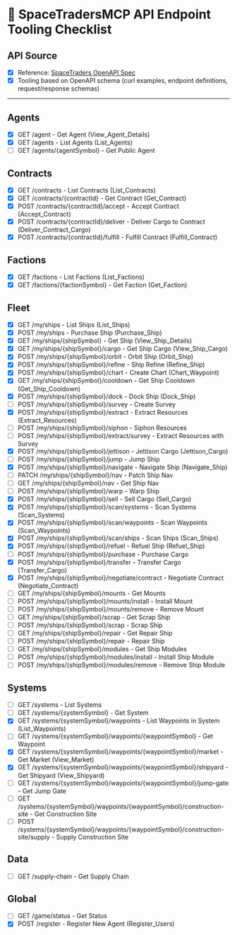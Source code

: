 # 🚀 SpaceTradersMCP API Endpoint Tooling Checklist

## API Source
- [x] Reference: [SpaceTraders OpenAPI Spec](https://spacetraders.io/openapi)
- [x] Tooling based on OpenAPI schema (curl examples, endpoint definitions, request/response schemas)

---

## Agents
- [x] GET /agent - Get Agent (View_Agent_Details)
- [x] GET /agents - List Agents (List_Agents)
- [ ] GET /agents/{agentSymbol} - Get Public Agent

## Contracts
- [x] GET /contracts - List Contracts (List_Contracts)
- [x] GET /contracts/{contractId} - Get Contract (Get_Contract)
- [x] POST /contracts/{contractId}/accept - Accept Contract (Accept_Contract)
- [x] POST /contracts/{contractId}/deliver - Deliver Cargo to Contract (Deliver_Contract_Cargo)
- [x] POST /contracts/{contractId}/fulfill - Fulfill Contract (Fulfill_Contract)

## Factions
- [x] GET /factions - List Factions (List_Factions)
- [x] GET /factions/{factionSymbol} - Get Faction (Get_Faction)

## Fleet
- [x] GET /my/ships - List Ships (List_Ships)
- [x] POST /my/ships - Purchase Ship (Purchase_Ship)
- [x] GET /my/ships/{shipSymbol} - Get Ship (View_Ship_Details)
- [x] GET /my/ships/{shipSymbol}/cargo - Get Ship Cargo (View_Ship_Cargo)
- [x] POST /my/ships/{shipSymbol}/orbit - Orbit Ship (Orbit_Ship)
- [x] POST /my/ships/{shipSymbol}/refine - Ship Refine (Refine_Ship)
- [x] POST /my/ships/{shipSymbol}/chart - Create Chart (Chart_Waypoint)
- [x] GET /my/ships/{shipSymbol}/cooldown - Get Ship Cooldown (Get_Ship_Cooldown)
- [x] POST /my/ships/{shipSymbol}/dock - Dock Ship (Dock_Ship)
- [ ] POST /my/ships/{shipSymbol}/survey - Create Survey
- [x] POST /my/ships/{shipSymbol}/extract - Extract Resources (Extract_Resources)
- [ ] POST /my/ships/{shipSymbol}/siphon - Siphon Resources
- [ ] POST /my/ships/{shipSymbol}/extract/survey - Extract Resources with Survey
- [x] POST /my/ships/{shipSymbol}/jettison - Jettison Cargo (Jettison_Cargo)
- [ ] POST /my/ships/{shipSymbol}/jump - Jump Ship
- [x] POST /my/ships/{shipSymbol}/navigate - Navigate Ship (Navigate_Ship)
- [ ] PATCH /my/ships/{shipSymbol}/nav - Patch Ship Nav
- [ ] GET /my/ships/{shipSymbol}/nav - Get Ship Nav
- [ ] POST /my/ships/{shipSymbol}/warp - Warp Ship
- [x] POST /my/ships/{shipSymbol}/sell - Sell Cargo (Sell_Cargo)
- [x] POST /my/ships/{shipSymbol}/scan/systems - Scan Systems (Scan_Systems)
- [x] POST /my/ships/{shipSymbol}/scan/waypoints - Scan Waypoints (Scan_Waypoints)
- [x] POST /my/ships/{shipSymbol}/scan/ships - Scan Ships (Scan_Ships)
- [x] POST /my/ships/{shipSymbol}/refuel - Refuel Ship (Refuel_Ship)
- [ ] POST /my/ships/{shipSymbol}/purchase - Purchase Cargo
- [x] POST /my/ships/{shipSymbol}/transfer - Transfer Cargo (Transfer_Cargo)
- [x] POST /my/ships/{shipSymbol}/negotiate/contract - Negotiate Contract (Negotiate_Contract)
- [ ] GET /my/ships/{shipSymbol}/mounts - Get Mounts
- [ ] POST /my/ships/{shipSymbol}/mounts/install - Install Mount
- [ ] POST /my/ships/{shipSymbol}/mounts/remove - Remove Mount
- [ ] GET /my/ships/{shipSymbol}/scrap - Get Scrap Ship
- [ ] POST /my/ships/{shipSymbol}/scrap - Scrap Ship
- [ ] GET /my/ships/{shipSymbol}/repair - Get Repair Ship
- [ ] POST /my/ships/{shipSymbol}/repair - Repair Ship
- [ ] GET /my/ships/{shipSymbol}/modules - Get Ship Modules
- [ ] POST /my/ships/{shipSymbol}/modules/install - Install Ship Module
- [ ] POST /my/ships/{shipSymbol}/modules/remove - Remove Ship Module

## Systems
- [ ] GET /systems - List Systems
- [ ] GET /systems/{systemSymbol} - Get System
- [x] GET /systems/{systemSymbol}/waypoints - List Waypoints in System (List_Waypoints)
- [ ] GET /systems/{systemSymbol}/waypoints/{waypointSymbol} - Get Waypoint
- [x] GET /systems/{systemSymbol}/waypoints/{waypointSymbol}/market - Get Market (View_Market)
- [x] GET /systems/{systemSymbol}/waypoints/{waypointSymbol}/shipyard - Get Shipyard (View_Shipyard)
- [ ] GET /systems/{systemSymbol}/waypoints/{waypointSymbol}/jump-gate - Get Jump Gate
- [ ] GET /systems/{systemSymbol}/waypoints/{waypointSymbol}/construction-site - Get Construction Site
- [ ] POST /systems/{systemSymbol}/waypoints/{waypointSymbol}/construction-site/supply - Supply Construction Site

## Data
- [ ] GET /supply-chain - Get Supply Chain

## Global
- [ ] GET /game/status - Get Status
- [x] POST /register - Register New Agent (Register_Users)

